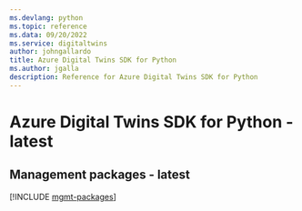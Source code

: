 ```yaml
---
ms.devlang: python
ms.topic: reference
ms.data: 09/20/2022
ms.service: digitaltwins
author: johngallardo
title: Azure Digital Twins SDK for Python
ms.author: jgalla
description: Reference for Azure Digital Twins SDK for Python
---
```

# Azure Digital Twins SDK for Python - latest

## Management packages - latest
[!INCLUDE [mgmt-packages](digital-twins-mgmt-index.md)]
